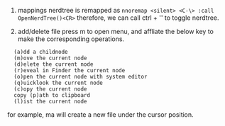 1. mappings
nerdtree is remapped as `nnoremap <silent> <C-\> :call OpenNerdTree()<CR>`
therefore, we can call ctrl + '\' to toggle nerdtree.

2. add/delete file
press m to open menu, and affliate the below key to make the corresponding operations.

```
  (a)dd a childnode
  (m)ove the current node
  (d)elete the current node
  (r)eveal in Finder the current node
  (o)pen the current node with system editor
  (q)uicklook the current node
  (c)opy the current node
  copy (p)ath to clipboard
  (l)ist the current node
```

for example, ma will create a new file under the cursor position.
